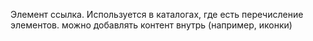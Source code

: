 Элемент ссылка. Используется в каталогах, где есть перечисление элементов.
можно добавлять контент внутрь (например, иконки)